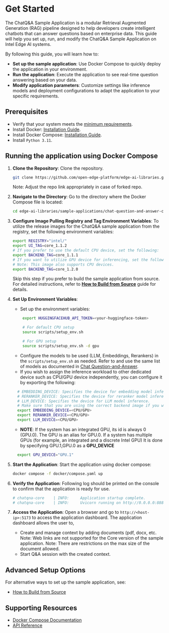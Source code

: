 # Get Started

<!--
**Sample Description**: Provide a brief overview of the application and its purpose.
-->
The ChatQ&A Sample Application is a modular Retrieval Augmented Generation (RAG) pipeline designed to help developers create intelligent chatbots that can answer questions based on enterprise data. This guide will help you set up, run, and modify the ChatQ&A Sample Application on Intel Edge AI systems.

<!--
**What You Can Do**: Highlight the developer workflows supported by the guide.
-->
By following this guide, you will learn how to:
- **Set up the sample application**: Use Docker Compose to quickly deploy the application in your environment.
- **Run the application**: Execute the application to see real-time question answering based on your data.
- **Modify application parameters**: Customize settings like inference models and deployment configurations to adapt the application to your specific requirements.

## Prerequisites

- Verify that your system meets the [minimum requirements](./system-requirements.md).
- Install Docker: [Installation Guide](https://docs.docker.com/get-docker/).
- Install Docker Compose: [Installation Guide](https://docs.docker.com/compose/install/).
- Install `Python 3.11`.

<!--
**Setup and First Use**: Include installation instructions, basic operation, and initial validation.
-->
## Running the application using Docker Compose
<!--
**User Story 1**: Setting Up the Application
- **As a developer**, I want to set up the application in my environment, so that I can start exploring its functionality.

**Acceptance Criteria**:
1. Step-by-step instructions for downloading and installing the application.
2. Verification steps to ensure successful setup.
3. Troubleshooting tips for common installation issues.
-->

1. **Clone the Repository**:
    Clone the repository.
    ```bash
    git clone https://github.com/open-edge-platform/edge-ai-libraries.git edge-ai-libraries
    ```
    Note: Adjust the repo link appropriately in case of forked repo.

2. **Navigate to the Directory**:
    Go to the directory where the Docker Compose file is located:
    ```bash
    cd edge-ai-libraries/sample-applications/chat-question-and-answer-core
    ```

3. **Configure Image Pulling Registry and Tag Environment Variables**:
    To utilize the release images for the ChatQ&A sample application from the registry, set the following environment variables:
    ```bash
    export REGISTRY="intel/"
    export UI_TAG=core_1.1.2
    # If you prefer to use the default CPU device, set the following:
    export BACKEND_TAG=core_1.1.1
    # If you want to utilize GPU device for inferencing, set the following:
    # Note: This image also supports CPU devices.
    export BACKEND_TAG=core_1.2.0
    ```
    Skip this step if you prefer to build the sample application from source. For detailed instructions, refer to **[How to Build from Source](./build-from-source.md)** guide for details.

4. **Set Up Environment Variables**:
    - Set up the environment variables:
      ```bash
       export HUGGINGFACEHUB_API_TOKEN=<your-huggingface-token>

       # For default CPU setup
       source scripts/setup_env.sh

       # For GPU setup
       source scripts/setup_env.sh -d gpu
      ```
    - Configure the models to be used (LLM, Embeddings, Rerankers) in the `scripts/setup_env.sh` as needed. Refer to and use the same list of models as documented in [Chat Question-and-Answer](../../../chat-question-and-answer/docs/user-guide/get-started.md#running-the-application-using-docker-compose).
    - If you wish to assign the inference workload to other dedicated device such as CPU/GPU device independently, you can configure it by exporting the following:
    ```bash
      # EMBEDDING_DEVICE: Specifies the device for embedding model inference.
      # RERANKER_DEVICE: Specifies the device for reranker model inference.
      # LLM_DEVICE: Specifies the device for LLM model inference.
      # Make sure that you are using the correct backend image if you wish to use GPU inferencing.
      export EMBEDDING_DEVICE=<CPU/GPU>
      export RERANKER_DEVICE=<CPU/GPU>
      export LLM_DEVICE=<CPU/GPU>
    ```
    - __NOTE__: If the system has an integrated GPU, its id is always 0 (GPU.0). The GPU is an alias for GPU.0. If a system has multiple GPUs (for example, an integrated and a discrete Intel GPU) It is done by specifying GPU.1,GPU.0 as a __GPU_DEVICE__

    ```bash
      export GPU_DEVICE="GPU.1"
    ```

5. **Start the Application**:
    Start the application using docker compose:
    ```bash
    docker compose -f docker/compose.yaml up
    ```

6. **Verify the Application**:
    Following log should be printed on the console to confirm that the application is ready for use.
      ```bash
      # chatqna-core    | INFO:     Application startup complete.
      # chatqna-core    | INFO:     Uvicorn running on http://0.0.0.0:8888
      ```

7. **Access the Application**:
    Open a browser and go to `http://<host-ip>:5173` to access the application dashboard. The application dashboard allows the user to,
    - Create and manage context by adding documents (pdf, docx, etc. Note: Web links are not supported for the Core version of the sample application. Note: There are restrictions on the max size of the document allowed.
    - Start Q&A session with the created context.


## Advanced Setup Options

For alternative ways to set up the sample application, see:

- [How to Build from Source](./build-from-source.md)

## Supporting Resources

- [Docker Compose Documentation](https://docs.docker.com/compose/)
- [API Reference](./api-docs/chatqna-api.yml)
